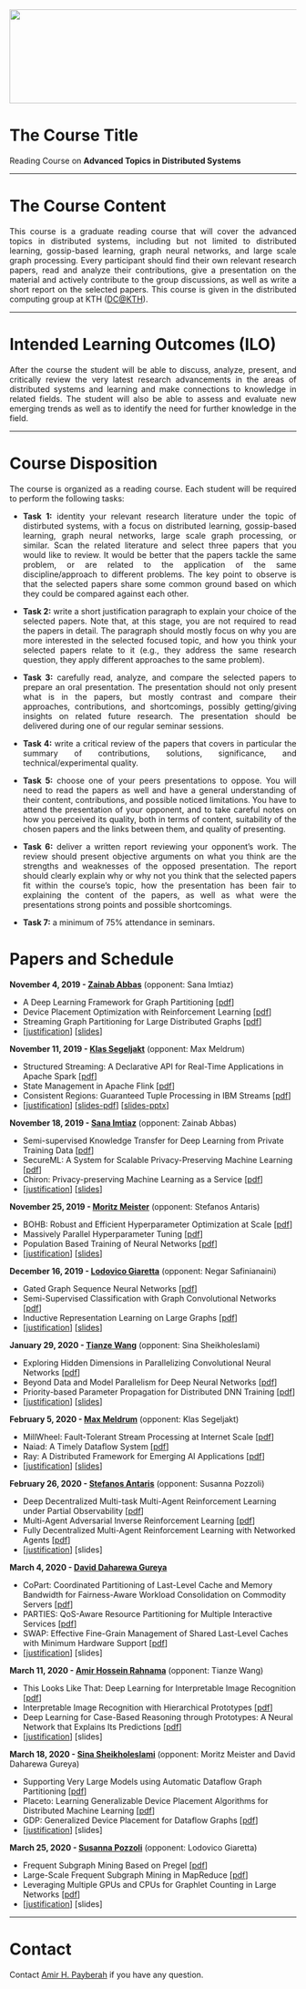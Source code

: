 <center><a href="https://dcatkth.github.io/"><img src="research.jpg" width="1400" height="165" align="center"></a></center>

# The Course Title
Reading Course on **Advanced Topics in Distributed Systems**

---
# The Course Content
<p align="justify">
This course is a graduate reading course that will cover the advanced topics in distributed systems, including but not limited to distributed learning, gossip-based learning, graph neural networks, and large scale graph processing. Every participant should find their own relevant research papers, read and analyze their contributions, give a presentation on the material and actively contribute to the group discussions, as well as write a short report on the selected papers. This course is given in the distributed computing group at KTH (<a href="https://dcatkth.github.io/">DC@KTH</a>).
</p>

---
# Intended Learning Outcomes (ILO)
<p align="justify">
After the course the student will be able to discuss, analyze, present, and critically review the very latest research advancements in the areas of distributed systems and learning and make connections to knowledge in related fields. The student will also be able to assess and evaluate new emerging trends as well as to identify the need for further knowledge in the field.
</p>

---
# Course Disposition
<p align="justify">
The course is organized as a reading course. Each student will be required to perform the following tasks:
<ul>
<li><p align="justify"><b>Task 1:</b> identity your relevant research literature under the topic of distirbuted systems, with a focus on distributed learning, gossip-based learning, graph neural networks, large scale graph processing, or similar. Scan the related literature and select three papers that you would like to review. It would be better that the papers tackle the same problem, or are related to the application of the same discipline/approach to different problems. The key point to observe is that the selected papers share some common ground based on which they could be compared against each other.</p></li>
<li><p align="justify"><b>Task 2:</b> write a short justification paragraph to explain your choice of the selected papers. Note that, at this stage, you are not required to read the papers in detail. The paragraph should mostly focus on why you are more interested in the selected focused topic, and how you think your selected papers relate to it (e.g., they address the same research question, they apply different approaches to the same problem).</li>
<li><p align="justify"><b>Task 3:</b> carefully read, analyze, and compare the selected papers to prepare an oral presentation. The presentation should not only present what is in the papers, but mostly contrast and compare their approaches, contributions, and shortcomings, possibly getting/giving insights on related future research. The presentation should be delivered during one of our regular seminar sessions.</li>
<li><p align="justify"><b>Task 4:</b> write a critical review of the papers that covers in particular the summary of contributions, solutions, significance, and technical/experimental quality.</li>
<li><p align="justify"><b>Task 5:</b> choose one of your peers presentations to oppose. You will need to read the papers as well and have a general understanding of their content, contributions, and possible noticed limitations. You have to attend the presentation of your opponent, and to take careful notes on how you perceived its quality, both in terms of content, suitability of the chosen papers and the links between them, and quality of presenting.</li>
<li><p align="justify"><b>Task 6:</b> deliver a written report reviewing your opponent’s work. The review should present objective arguments on what you think are the strengths and weaknesses of the opposed presentation. The report should clearly explain why or why not you think that the selected papers fit within the course’s topic, how the presentation has been fair to explaining the content of the papers, as well as what were the presentations strong points and possible shortcomings.</li>
<li><p align="justify"><b>Task 7:</b> a minimum of 75% attendance in seminars.</li>
</ul>
</p>

# Papers and Schedule
**November 4, 2019 - <a href="mailto:zainabab@kth.se">Zainab Abbas</a>** (opponent: Sana Imtiaz)
* A Deep Learning Framework for Graph Partitioning [[pdf](/papers/A%20Deep%20Learning%20Framework%20for%20Graph%20Partitioning.pdf)]
* Device Placement Optimization with Reinforcement Learning [[pdf](/papers/Device%20Placement%20Optimization%20with%20Reinforcement%20Learning.pdf)]
* Streaming Graph Partitioning for Large Distributed Graphs [[pdf](/papers/Streaming%20Graph%20Partitioning%20for%20Large%20Distributed%20Graphs.pdf)]
* [[justification](/justification/zainab.txt)] [[slides](/slides/zainab_20191104.pdf)]

**November 11, 2019 - <a href="mailto:klasseg@kth.se">Klas Segeljakt</a>** (opponent: Max Meldrum)
* Structured Streaming: A Declarative API for Real-Time Applications in Apache Spark [[pdf](/papers/Structured%20Streaming:%20A%20Declarative%20API%20for%20Real-Time%20Applications%20in%20Apache%20Spark.pdf)]
* State Management in Apache Flink [[pdf](/papers/State%20Management%20in%20Apache%20Flink.pdf)]
* Consistent Regions: Guaranteed Tuple Processing in IBM Streams [[pdf](/papers/Consistent%20Regions:%20Guaranteed%20Tuple%20Processing%20in%20IBM%20Streams.pdf)]
* [[justification](/justification/klas.txt)] [[slides-pdf](/slides/klas_20191111.pdf)] [[slides-pptx](/slides/klas_20191111.pptx)]

**November 18, 2019 - <a href="mailto:sanaim@kth.se">Sana Imtiaz</a>** (opponent: Zainab Abbas)
* Semi-supervised Knowledge Transfer for Deep Learning from Private Training Data [[pdf](/papers/Semi-supervised%20Knowledge%20Transfer%20for%20Deep%20Learning%20from%20Private%20Training%20Data.pdf)]
* SecureML: A System for Scalable Privacy-Preserving Machine Learning [[pdf](/papers/SecureML:%20A%20System%20for%20Scalable%20Privacy-Preserving%20Machine%20Learning.pdf)]
* Chiron: Privacy-preserving Machine Learning as a Service [[pdf](/papers/Chiron:%20Privacy-preserving%20Machine%20Learning%20as%20a%20Service.pdf)]
* [[justification](/justification/sana.txt)] [[slides](/slides/sana_20191118.pdf)]

**November 25, 2019 - <a href="mailto:moritz@logicalclocks.com">Moritz Meister</a>** (opponent: Stefanos Antaris)
* BOHB: Robust and Efficient Hyperparameter Optimization at Scale [[pdf](/papers/BOHB:%20Robust%20and%20Efficient%20Hyperparameter%20Optimization%20at%20Scale.pdf)]
* Massively Parallel Hyperparameter Tuning [[pdf](/papers/Massively%20Parallel%20Hyperparameter%20Tuning.pdf)]
* Population Based Training of Neural Networks [[pdf](/papers/Population%20Based%20Training%20of%20Neural%20Networks.pdf)]
* [[justification](/justification/moritz.txt)] [[slides](/slides/moritz_20191125.pdf)]

**December 16, 2019 - <a href="mailto:lodovico@kth.se">Lodovico Giaretta</a>** (opponent: Negar Safinianaini)
* Gated Graph Sequence Neural Networks [[pdf](/papers/Gated%20Graph%20Sequence%20Neural%20Networks.pdf)]
* Semi-Supervised Classification with Graph Convolutional Networks [[pdf](/papers/Semi-Supervised%20Classification%20with%20Graph%20Convolutional%20Networks.pdf)]
* Inductive Representation Learning on Large Graphs [[pdf](/papers/Inductive%20Representation%20Learning%20on%20Large%20Graphs.pdf)]
* [[justification](/justification/lodovico.txt)] [[slides](/slides/lodovico_20191216.pdf)]

**January 29, 2020 - <a href="mailto:tianzew@kth.se">Tianze Wang</a>** (opponent: Sina Sheikholeslami)
* Exploring Hidden Dimensions in Parallelizing Convolutional Neural Networks [[pdf](/papers/Exploring%20Hidden%20Dimensions%20in%20Parallelizing%20Convolutional%20Neural%20Networks.pdf)]
* Beyond Data and Model Parallelism for Deep Neural Networks [[pdf](/papers/Beyond%20Data%20and%20Model%20Parallelism%20for%20Deep%20Neural%20Networks.pdf)]
* Priority-based Parameter Propagation for Distributed DNN Training [[pdf](/papers/Priority-based%20Parameter%20Propagation%20for%20Distributed%20DNN%20Training.pdf)]
* [[justification](/justification/tianze.txt)] [[slides](/slides/tianze_20200129.pdf)]

**February 5, 2020 - <a href="mailto:mmeldrum@kth.se">Max Meldrum</a>** (opponent: Klas Segeljakt)
* MillWheel: Fault-Tolerant Stream Processing at Internet Scale [[pdf](/papers/MillWheel:%20Fault-Tolerant%20Stream%20Processing%20at%20Internet%20Scale.pdf)]
* Naiad: A Timely Dataflow System [[pdf](/papers/Naiad:%20A%20Timely%20Dataflow%20System.pdf)]
* Ray: A Distributed Framework for Emerging AI Applications [[pdf](/papers/Ray:%20A%20Distributed%20Framework%20for%20Emerging%20AI%20Applications.pdf)]
* [[justification](/justification/max.txt)] [[slides](/slides/max_20200205.pdf)]

**February 26, 2020 - <a href="mailto:antaris@kth.se">Stefanos Antaris</a>** (opponent: Susanna Pozzoli)
* Deep Decentralized Multi-task Multi-Agent Reinforcement Learning under Partial Observability [[pdf](/papers/Deep%20Decentralized%20Multi-task%20Multi-Agent%20Reinforcement%20Learning%20under%20Partial%20Observability.pdf)]
* Multi-Agent Adversarial Inverse Reinforcement Learning [[pdf](/papers/Multi-Agent%20Adversarial%20Inverse%20Reinforcement%20Learning.pdf)]
* Fully Decentralized Multi-Agent Reinforcement Learning with Networked Agents [[pdf](/papers/Fully%20Decentralized%20Multi-Agent%20Reinforcement%20Learning%20with%20Networked%20Agents.pdf)]
* [[justification](/justification/stefanos.txt)] [slides]

<!--
**February 24, 2020 - <a href="mailto:negars@kth.se">Negar Safinianaini</a>** (opponent: Amir Hossein Rahnama)
* zipHMMlib: A Highly Optimised HMM Library Exploiting Repetitions in the Input to Speed Up the Forward Algorithm [[pdf](https://github.com/dcatkth/readinggroup/blob/master/papers/zipHMMlib:%20A%20Highly%20Optimised%20HMM%20Library%20Exploiting%20Repetitions%20in%20the%20Input%20to%20Speed%20Up%20the%20Forward%20Algorithm.pdf)]
* Fast Bayesian Inference of Copy Number Variants using Hidden Markov Models with Wavelet Compression [[pdf](/papers/Fast%20Bayesian%20Inference%20of%20Copy%20Number%20Variants%20using%20Hidden%20Markov%20Models%20with%20Wavelet%20Compression.PDF)]
* Spectral Learning of Mixture of Hidden Markov Models [[pdf](/papers/Spectral%20Learning%20of%20Mixture%20of%20Hidden%20Markov%20Models.pdf)]
* [[justification](/justification/negar.txt)] [slides]
-->

**March 4, 2020 - <a href="mailto:daharewa@kth.se">David Daharewa Gureya</a>** 
* CoPart: Coordinated Partitioning of Last-Level Cache and Memory Bandwidth for Fairness-Aware Workload Consolidation on Commodity Servers [[pdf](/papers/CoPart:%20Coordinated%20Partitioning%20of%20Last-Level%20Cache%20and%20Memory%20Bandwidth%20for%20Fairness-Aware%20Workload%20Consolidation%20on%20Commodity%20Servers.pdf)]
* PARTIES: QoS-Aware Resource Partitioning for Multiple Interactive Services [[pdf](/papers/PARTIES:%20QoS-Aware%20Resource%20Partitioning%20for%20Multiple%20Interactive%20Services.pdf)]
* SWAP: Effective Fine-Grain Management of Shared Last-Level Caches with Minimum Hardware Support [[pdf](/papers/SWAP:%20Effective%20Fine-Grain%20Management%20of%20Shared%20Last-Level%20Caches%20with%20Minimum%20Hardware%20Support.pdf)]
* [[justification](/justification/david.txt)] [slides]

**March 11, 2020 - <a href="mailto:arahnama@kth.se">Amir Hossein Rahnama</a>** (opponent: Tianze Wang)
* This Looks Like That: Deep Learning for Interpretable Image Recognition [[pdf](/papers/This%20Looks%20Like%20That:%20Deep%20Learning%20for%20Interpretable%20Image%20Recognition.pdf)]
* Interpretable Image Recognition with Hierarchical Prototypes [[pdf](/papers/Interpretable%20Image%20Recognition%20with%20Hierarchical%20Prototypes.pdf)]
* Deep Learning for Case-Based Reasoning through Prototypes: A Neural Network that Explains Its Predictions [[pdf](/papers/Deep%20Learning%20for%20Case-Based%20Reasoning%20through%20Prototypes:%20A%20Neural%20Network%20that%20Explains%20Its%20Predictions.pdf)]
* [[justification](/justification/amir.txt)] [slides]

**March 18, 2020 - <a href="mailto:sinash@kth.se">Sina Sheikholeslami</a>** (opponent: Moritz Meister and David Daharewa Gureya)
* Supporting Very Large Models using Automatic Dataflow Graph Partitioning [[pdf](/papers/Supporting%20Very%20Large%20Models%20using%20Automatic%20Dataflow%20Graph%20Partitioning.pdf)]
* Placeto: Learning Generalizable Device Placement Algorithms for Distributed Machine Learning [[pdf](/papers/Placeto:%20Learning%20Generalizable%20Device%20Placement%20Algorithms%20for%20Distributed%20Machine%20Learning.pdf)]
* GDP: Generalized Device Placement for Dataflow Graphs [[pdf](/papers/GDP:%20Generalized%20Device%20Placement%20for%20Dataflow%20Graphs.pdf)]
* [[justification](/justification/sina.txt)] [slides]


**March 25, 2020 - <a href="mailto:spozzoli@kth.se">Susanna Pozzoli</a>** (opponent: Lodovico Giaretta)
* Frequent Subgraph Mining Based on Pregel [[pdf](/papers/Frequent%20Subgraph%20Mining%20Based%20on%20Pregel.pdf)]
* Large-Scale Frequent Subgraph Mining in MapReduce [[pdf](/papers/Large-Scale%20Frequent%20Subgraph%20Mining%20in%20MapReduce.pdf)]
* Leveraging Multiple GPUs and CPUs for Graphlet Counting in Large Networks [[pdf](/papers/Leveraging%20Multiple%20GPUs%20and%20CPUs%20for%20Graphlet%20Counting%20in%20Large%20Networks.pdf)]
* [[justification](/justification/susanna.txt)] [slides]

---
# Contact
Contact [Amir H. Payberah](https://payberah.github.io/) if you have any question.

<!--
# Enrollment
Those who are interested in registering for this course and gaining credits, please make sure to have your name on the following list before September 30, 2019: [link](https://docs.google.com/spreadsheets/d/1dLaYwNC9rXUTi-UcTtT_07dEMjo5xVUVvZ25G1v1Pz4/edit?usp=sharing)
-->
